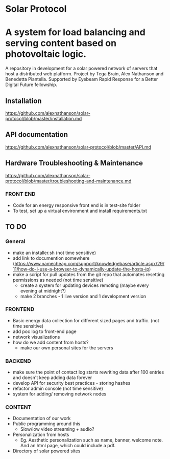 # Solar Protocol

A system for load balancing and serving content based on photovoltaic logic.
=======
A repository in development for a solar powered network of servers that host a distributed web platform. Project by Tega Brain, Alex Nathanson and Benedetta Piantella. Supported by Eyebeam Rapid Response for a Better Digital Future fellowship.

## Installation

https://github.com/alexnathanson/solar-protocol/blob/master/installation.md

## API documentation

https://github.com/alexnathanson/solar-protocol/blob/master/API.md

## Hardware Troubleshooting & Maintenance

https://github.com/alexnathanson/solar-protocol/blob/master/troubleshooting-and-maintenance.md


### FRONT END
* Code for an energy responsive front end is in test-site folder
* To test, set up a virtual environment and install requirements.txt

## TO DO

### General
* make an installer.sh (not time sensitive)
* add link to documention somewhere (https://www.namecheap.com/support/knowledgebase/article.aspx/29/11/how-do-i-use-a-browser-to-dynamically-update-the-hosts-ip)
* make a script for pull updates from the git repo that automates resetting permissions as needed (not time sensitive)
	* create a system for updating devices remoting (maybe every evening at midnight?)
	* make 2 branches - 1 live version and 1 development version

### FRONTEND

* Basic energy data collection for different sized pages and traffic. (not time sensitive)
* add poc log to front-end page
* network visualizations
* how do we add content from hosts?
	* make our own personal sites for the servers

### BACKEND

* make sure the point of contact log starts rewriting data after 100 entries and doesn't keep adding data forever
* develop API for security best practices - storing hashes
* refactor admin console (not time sensitive)
* system for adding/ removing network nodes

### CONTENT

* Documentation of our work
* Public programming around this
	* Slow/low video streaming + audio?
* Personalization from hosts
	* Eg. Aesthetic personalization such as name, banner, welcome note. And an html page, which could include a pdf.
* Directory of solar powered sites
